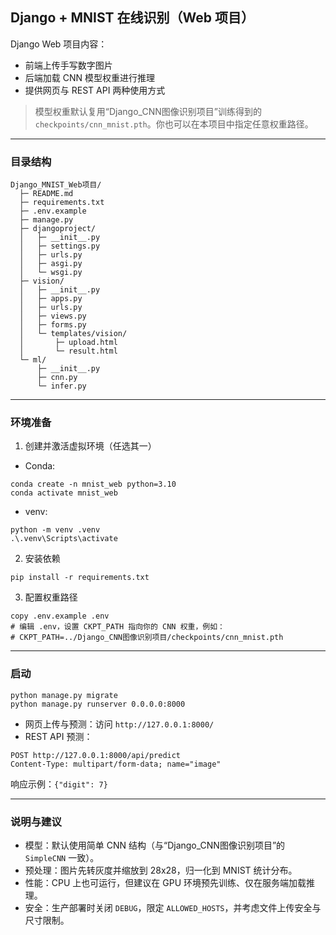 ## Django + MNIST 在线识别（Web 项目）

Django Web 项目内容：

- 前端上传手写数字图片
- 后端加载 CNN 模型权重进行推理
- 提供网页与 REST API 两种使用方式

> 模型权重默认复用“Django_CNN图像识别项目”训练得到的 `checkpoints/cnn_mnist.pth`。你也可以在本项目中指定任意权重路径。

---

### 目录结构

```
Django_MNIST_Web项目/
  ├─ README.md
  ├─ requirements.txt
  ├─ .env.example
  ├─ manage.py
  ├─ djangoproject/
  │   ├─ __init__.py
  │   ├─ settings.py
  │   ├─ urls.py
  │   ├─ asgi.py
  │   └─ wsgi.py
  ├─ vision/
  │   ├─ __init__.py
  │   ├─ apps.py
  │   ├─ urls.py
  │   ├─ views.py
  │   ├─ forms.py
  │   └─ templates/vision/
  │       ├─ upload.html
  │       └─ result.html
  └─ ml/
      ├─ __init__.py
      ├─ cnn.py
      └─ infer.py
```

---

### 环境准备

1) 创建并激活虚拟环境（任选其一）
- Conda:
```
conda create -n mnist_web python=3.10
conda activate mnist_web
```
- venv:
```
python -m venv .venv
.\.venv\Scripts\activate
```

2) 安装依赖
```
pip install -r requirements.txt
```

3) 配置权重路径
```
copy .env.example .env
# 编辑 .env，设置 CKPT_PATH 指向你的 CNN 权重，例如：
# CKPT_PATH=../Django_CNN图像识别项目/checkpoints/cnn_mnist.pth
```

---

### 启动

```
python manage.py migrate
python manage.py runserver 0.0.0.0:8000
```

- 网页上传与预测：访问 `http://127.0.0.1:8000/`
- REST API 预测：
```
POST http://127.0.0.1:8000/api/predict
Content-Type: multipart/form-data; name="image"
```
响应示例：`{"digit": 7}`

---

### 说明与建议

- 模型：默认使用简单 CNN 结构（与“Django_CNN图像识别项目”的 `SimpleCNN` 一致）。
- 预处理：图片先转灰度并缩放到 28x28，归一化到 MNIST 统计分布。
- 性能：CPU 上也可运行，但建议在 GPU 环境预先训练、仅在服务端加载推理。
- 安全：生产部署时关闭 `DEBUG`，限定 `ALLOWED_HOSTS`，并考虑文件上传安全与尺寸限制。



